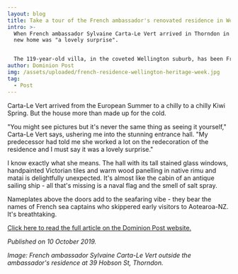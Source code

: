 ```yaml
---
layout: blog
title: Take a tour of the French ambassador's renovated residence in Wellington
intro: >-
  When French ambassador Sylvaine Carta-Le Vert arrived in Thorndon in 2018, her
  new home was "a lovely surprise". 


  The 119-year-old villa, in the coveted Wellington suburb, has been French ambassadors' deuxieme chez-soi, their home from home, since 1999, but it had been just been refurbished by her predecessor in a blend of contemporary French style and vintage colonial detailing. 
author: Dominion Post
img: /assets/uploaded/french-residence-wellington-heritage-week.jpg
tag:
  - Post
---
```

Carta-Le Vert arrived from the European Summer to a chilly to a chilly Kiwi Spring. But the house more than made up for the cold.

"You might see pictures but it's never the same thing as seeing it yourself," Carta-Le Vert says, ushering me into the stunning entrance hall. "My predecessor had told me she worked a lot on the redecoration of the residence and I must say it was a lovely surprise."

I know exactly what she means. The hall with its tall stained glass windows, handpainted Victorian tiles and warm wood panelling in native rimu and matai is delightfully unexpected. It's almost like the cabin of an antique sailing ship - all that's missing is a naval flag and the smell of salt spray. 

Nameplates above the doors add to the seafaring vibe - they bear the names of French sea captains who skippered early visitors to Aotearoa-NZ. It's breathtaking.

[Click here to read the full article on the Dominion Post website.](https://www.stuff.co.nz/life-style/homed/houses/116323919/a-little-france-in-the-capital-tour-the-french-ambassadors-residence)

*Published on 10 October 2019.*

*Image: French ambassador Sylvaine Carta-Le Vert outside the ambassador's residence at 39 Hobson St, Thorndon.*
